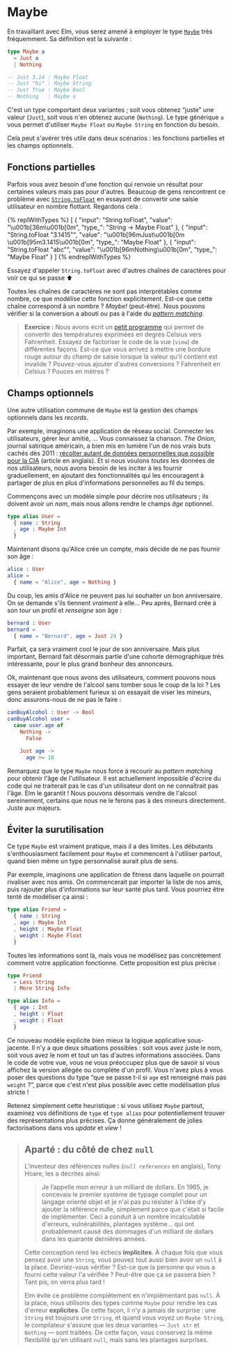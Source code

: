# Maybe

En travaillant avec Elm, vous serez amené à employer le type [`Maybe`](https://package.elm-lang.org/packages/elm-lang/core/latest/Maybe#Maybe) très fréquemment. Sa définition est la suivante :

```elm
type Maybe a
  = Just a
  | Nothing

-- Just 3.14 : Maybe Float
-- Just "hi" : Maybe String
-- Just True : Maybe Bool
-- Nothing   : Maybe a
```

C'est un type comportant deux variantes ; soit vous obtenez “juste” une valeur (`Just`), soit vous n'en obtenez aucune (`Nothing`). Le type générique `a` vous permet d'utiliser `Maybe Float` ou `Maybe String` en fonction du besoin.

Cela peut s'avérer très utile dans deux scénarios : les fonctions partielles et les champs optionnels.


## Fonctions partielles

Parfois vous avez besoin d'une fonction qui renvoie un résultat pour certaines valeurs mais pas pour d'autres. Beaucoup de gens rencontrent ce problème avec [`String.toFloat`](https://package.elm-lang.org/packages/elm-lang/core/latest/String#toFloat) en essayant de convertir une saisie utilisateur en nombre flottant. Regardons cela :

{% replWithTypes %}
[
  {
    "input": "String.toFloat",
    "value": "\u001b[36m<function>\u001b[0m",
    "type_": "String -> Maybe Float"
  },
  {
    "input": "String.toFloat \"3.1415\"",
    "value": "\u001b[96mJust\u001b[0m \u001b[95m3.1415\u001b[0m",
    "type_": "Maybe Float"
  },
  {
    "input": "String.toFloat \"abc\"",
    "value": "\u001b[96mNothing\u001b[0m",
    "type_": "Maybe Float"
  }
]
{% endreplWithTypes %}

Essayez d'appeler `String.toFloat` avec d'autres chaînes de caractères pour voir ce qui se passe ⬆️

Toutes les chaînes de caractères ne sont pas interprétables comme nombre, ce que modélise cette fonction explicitement. Est-ce que cette chaîne correspond à un nombre ? *Maybe!* (peut-être). Nous pouvons vérifier si la conversion a abouti ou pas à l'aide du [*pattern matching*](/types/pattern_matching.html).

> **Exercice :** Nous avons écrit un [petit programme](https://ellie-app.com/bJSMQz9tydqa1) qui permet de convertir des températures exprimées en degrés Celsius vers Fahrenheit. Essayez de factoriser le code de la vue (`view`) de différentes façons. Est-ce que vous arrivez à mettre une bordure rouge autour du champ de saisie lorsque la valeur qu'il contient est invalide ? Pouvez-vous ajouter d'autres conversions ? Fahrenheit en Celsius ? Pouces en mètres ?


## Champs optionnels

Une autre utilisation commune de `Maybe` est la gestion des champs optionnels dans les *records*.

Par exemple, imaginons une application de réseau social. Connecter les utilisateurs, gérer leur amitié, … Vous connaissez la chanson. *The Onion*, journal satirique américain, a bien mis en lumière l'un de nos vrais buts cachés dès 2011 : [récolter autant de données personnelles que possible pour la CIA](https://www.theonion.com/cias-facebook-program-dramatically-cut-agencys-costs-1819594988) (article en anglais). Et si nous voulons *toutes* les données de nos utilisateurs, nous avons besoin de les inciter à les fournir graduellement, en ajoutant des fonctionnalités qui les encouragent à partager de plus en plus d'informations personnelles au fil du temps.

Commençons avec un modèle simple pour décrire nos utilisateurs ; ils doivent avoir un *nom*, mais nous allons rendre le champs *âge* optionnel.

```elm
type alias User =
  { name : String
  , age : Maybe Int
  }
```

Maintenant disons qu'Alice crée un compte, mais décide de ne pas fournir son âge :

```elm
alice : User
alice =
  { name = "Alice", age = Nothing }
```

Du coup, les amis d'Alice ne peuvent pas lui souhaiter un bon anniversaire. On se demande s'ils tiennent _vraiment_ à elle… Peu après, Bernard crée à son tour un profil et *renseigne* son âge :

```elm
bernard : User
bernard =
  { name = "Bernard", age = Just 24 }
```

Parfait, ça sera vraiment cool le jour de son anniversaire. Mais plus important, Bernard fait désormais partie d'une cohorte démographique très intéressante, pour le plus grand bonheur des annonceurs.

Ok, maintenant que nous avons des utilisateurs, comment pouvons nous essayer de leur vendre de l'alcool sans tomber sous le coup de la loi ? Les gens seraient probablement furieux si on essayait de viser les mineurs, donc assurons-nous de ne pas le faire :

```elm
canBuyAlcohol : User -> Bool
canBuyAlcohol user =
  case user.age of
    Nothing ->
      False

    Just age ->
      age >= 18
```

Remarquez que le type `Maybe` nous force à recourir au _pattern matching_ pour obtenir l'âge de l'utilisateur. Il est actuellement impossible d'écrire du code qui ne traiterait pas le cas d'un utilisateur dont on ne connaîtrait pas l'âge. Elm le garantit ! Nous pouvons désormais vendre de l'alcool sereinement, certains que nous ne le ferons pas à des mineurs directement. Juste aux majeurs.


## Éviter la surutilisation

Ce type `Maybe` est vraiment pratique, mais il a des limites. Les débutants s'enthousiasment facilement pour `Maybe` et commencent à l'utiliser partout, quand bien même un type personnalisé aurait plus de sens.

Par exemple, imaginons une application de fitness dans laquelle on pourrait rivaliser avec nos amis. On commencerait par importer la liste de nos amis, puis rajouter plus d'informations sur leur santé plus tard. Vous pourriez être tenté de modéliser ça ainsi :

```elm
type alias Friend =
  { name : String
  , age : Maybe Int
  , height : Maybe Float
  , weight : Maybe Float
  }
```

Toutes les informations sont là, mais vous ne modélisez pas concrètement comment votre application fonctionne. Cette proposition est plus précise :

```elm
type Friend
  = Less String
  | More String Info

type alias Info =
  { age : Int
  , height : Float
  , weight : Float
  }
```

Ce nouveau modèle explicite bien mieux la logique applicative sous-jacente.  Il n'y a que deux situations possibles : soit vous avez juste le nom, soit vous avez le nom et tout un tas d'autres informations associées. Dans le code de votre vue, vous ne vous préoccupez plus que de savoir si vous affichez la version allégée ou complète d'un profil. Vous n'avez plus à vous poser des questions du type &ldquo;que se passe t-il si `age` est renseigné mais pas `weight` ?&rdquo;, parce que c'est n'est plus possible avec cette modélisation plus stricte !

Retenez simplement cette heuristique : si vous utilisez `Maybe` partout, examinez vos définitions de `type` et `type alias` pour potentiellement trouver des représentations plus précises. Ça donne généralement de jolies factorisations dans vos _update_ et _view_ !


> ## Aparté : du côté de chez `null`
>
> L'inventeur des références nulles (*`null references`* en anglais), Tony Hoare, les a décrites ainsi:
>
> > Je l’appelle mon erreur à un milliard de dollars. En 1965, je concevais le premier système de typage complet pour un langage orienté objet et je n'ai pas pu résister à l'idée d'y ajouter la référence nulle, simplement parce que c'était si facile de implémenter. Ceci a conduit à un nombre incalculable d'erreurs, vulnérabilités, plantages système… qui ont probablement causé des dommages d'un milliard de dollars dans les quarante dernières années.
>
> Cette conception rend les échecs **implicites**. À chaque fois que vous pensez avoir une `String`, vous pouvez tout aussi bien avoir un `null` à la place. Devriez-vous vérifier ? Est-ce que la personne qui vous a fourni cette valeur l'a vérifiée ? Peut-être que ça se passera bien ? Tant pis, on verra plus tard !
>
> Elm évite ce problème complètement en n'implémentant pas `null`. À la place, nous utilisons des types comme `Maybe` pour rendre les cas d'erreur **explicites**. De cette façon, il n'y a jamais de surprise : une `String` est toujours une `String`, et quand vous voyez un `Maybe String`, le compilateur s'assure que les deux variantes — `Just str` et `Nothing` — sont traitées. De cette façon, vous conservez la même flexibilité qu'en utilisant `null`, mais sans les plantages surprises.
